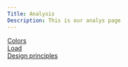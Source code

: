 ```yaml
---
Title: Analysis
Description: This is our analys page
---
```


<a href="%base_url%/analysis/01_colors">Colors</a> <br>
<a href="%base_url%/analysis/02_load">Load</a> <br>
<a href="%base_url%/analysis/03_design_principles">Design principles</a>